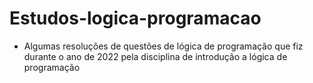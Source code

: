 # Estudos-logica-programacao
- Algumas resoluções de questões de lógica de programação que fiz durante o ano de 2022 pela disciplina de introdução a lógica de programação
